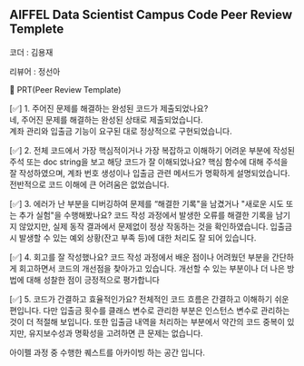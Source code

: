 ## AIFFEL Data Scientist Campus Code Peer Review Templete

코더 : 김용재

리뷰어 : 정선아

🔑 PRT(Peer Review Template)

[✅] 1. 주어진 문제를 해결하는 완성된 코드가 제출되었나요?  
네, 주어진 문제를 해결하는 완성된 상태로 제출되었습니다.  
계좌 관리와 입출금 기능이 요구된 대로 정상적으로 구현되었습니다.
 
[✅] 2. 전체 코드에서 가장 핵심적이거나 가장 복잡하고 이해하기 어려운 부분에 작성된 주석 또는 doc string을 보고 해당 코드가 잘 이해되었나요?
핵심 함수에 대해 주석을 잘 작성하였으며, 계좌 번호 생성이나 입출금 관련 메서드가 명확하게 설명되었습니다. 전반적으로 코드 이해에 큰 어려움은 없었습니다.

[✅] 3. 에러가 난 부분을 디버깅하여 문제를 “해결한 기록"을 남겼거나 "새로운 시도 또는 추가 실험"을 수행해봤나요?
코드 작성 과정에서 발생한 오류를 해결한 기록을 남기지 않았지만, 실제 동작 결과에서 문제없이 정상 작동하는 것을 확인하였습니다. 입출금 시 발생할 수 있는 예외 상황(잔고 부족 등)에 대한 처리도 잘 되어 있습니다.

[✅] 4. 회고를 잘 작성했나요?
 코드 작성 과정에서 배운 점이나 어려웠던 부분을 간단하게 회고하면서 코드의 개선점을 찾아가고 있습니다. 개선할 수 있는 부분이나 더 나은 방법에 대해 성찰한 점이 긍정적으로 평가합니다

[✅] 5. 코드가 간결하고 효율적인가요?
 전체적인 코드 흐름은 간결하고 이해하기 쉬운 편입니다. 다만 입출금 횟수를 클래스 변수로 관리한 부분은 인스턴스 변수로 관리하는 것이 더 적절해 보입니다. 또한 입출금 내역을 처리하는 부분에서 약간의 코드 중복이 있지만, 유지보수성과 명확성을 고려하면 큰 문제는 없습니다.

아이펠 과정 중 수행한 퀘스트를 아카이빙 하는 공간 입니다.
